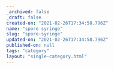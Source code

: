 ```yaml
---
_archived: false
_draft: false
created-on: "2021-02-26T17:34:58.796Z"
name: "spore syringe"
slug: "spore-syringe"
updated-on: "2021-02-26T17:34:58.796Z"
published-on: null
tags: "category"
layout: "single-category.html"
---
```



